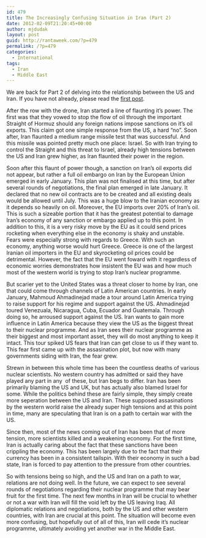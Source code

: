 ```yaml
---
id: 479
title: The Increasingly Confusing Situation in Iran (Part 2)
date: 2012-02-09T21:20:45+00:00
author: mjdudak
layout: post
guid: http://rantaweek.com/?p=479
permalink: /?p=479
categories:
  - International
tags:
  - Iran
  - Middle East
---
```

We are back for Part 2 of delving into the relationship between the US and Iran. If you have not already, please read the [first post](http://rantaweek.com/the-increasingly-confusing-situation-in-iran-part-1-febuary-6th-2012/ "The Increasingly Confusing Situation in Iran (Part 1) – Febuary 6, 2012").

After the row with the drone, Iran started a line of flaunting it&#8217;s power. The first was that they vowed to stop the flow of oil through the important Straight of Hormuz should any foreign nations impose sanctions on it&#8217;s oil exports. This claim got one simple response from the US, a hard &#8220;no&#8221;. Soon after, Iran flaunted a medium range missile test that was successful. And this missile was pointed pretty much one place: Israel. So with Iran trying to control the Straight and this threat to Israel, already high tensions between the US and Iran grew higher, as Iran flaunted their power in the region.

Soon after this flaunt of power though, a sanction on Iran&#8217;s oil exports did not appear, but rather a full oil embargo on Iran by the European Union emerged in early January. This plan was not finalised at this time, but after several rounds of negotiations, the final plan emerged in late January. It declared that no new oil contracts are to be created and all existing deals would be allowed until July. This was a huge blow to the Iranian economy as it depends so heavily on oil. Moreover, the EU imports over 20% of Iran&#8217;s oil. This is such a sizeable portion that it has the greatest potential to damage Iran&#8217;s economy of any sanction or embargo applied up to this point. In addition to this, it is a very risky move by the EU as it could send prices rocketing when everything else in the economy is shaky and unstable. Fears were especially strong with regards to Greece. With such an economy, anything worse would hurt Greece. Greece is one of the largest Iranian oil importers in the EU and skyrocketing oil prices could be detrimental. However, the fact that the EU went foward with it regardless of economic worries demonstrates how insistent the EU was and how much most of the western world is trying to stop Iran&#8217;s nuclear programme.

But scarier yet to the United States was a threat closer to home by Iran, one that could come through channels of Latin American countries. In early January, Mahmoud Ahmadinejad made a tour around Latin America trying to raise support for his regime and support against the US. Ahmadinejad toured Venezuala, Nicaragua, Cuba, Ecuador and Guatemala. Through doing so, he arroused support against the US. Iran wants to gain more influence in Latin America because they view the US as the biggest threat to their nuclear programme. And as Iran sees their nuclear programme as their biggest and most important asset, they will do most anything to keep it intact. This tour spiked US fears that Iran can get close to us if they want to. This fear first came up with the assasination plot, but now with many governments siding with Iran, the fear grew.

Strewn in between this whole time has been the countless deaths of various nuclear scientists. No western country has admitted or said they have played any part in any  of these, but Iran begs to differ. Iran has been primarily blaming the US and UK, but has actually also blamed Israel for some. While the politics behind these are fairly simple, they simply create more seperation between the US and Iran. These supposed assasinations by the western world raise the already super high tensions and at this point in time, many are speculating that Iran is on a path to certain war with the US.

Since then, most of the news coming out of Iran has been that of more tension, more scientists killed and a weakening economy. For the first time, Iran is actually caring about the fact that these sanctions have been crippling the economy. This has been largely due to the fact that their currency has been in a consistent tailspin. With their economy in such a bad state, Iran is forced to pay attention to the pressure from other countries.

So with tensions being so high, and the US and Iran on a path to war, relations are not doing well. In the future, we can expect to see several rounds of negotiations regarding their nuclear programme that may bear fruit for the first time. The next few months in Iran will be crucial to whether or not a war with Iran will fill the void left by the US leaving Iraq. All diplomatic relations and negotiations, both by the US and other western countries, with Iran are crucial at this point. The situation will become even more confusing, but hopefully out of all of this, Iran will cede it&#8217;s nuclear programme, ultimately avoiding yet another war in the Middle East.